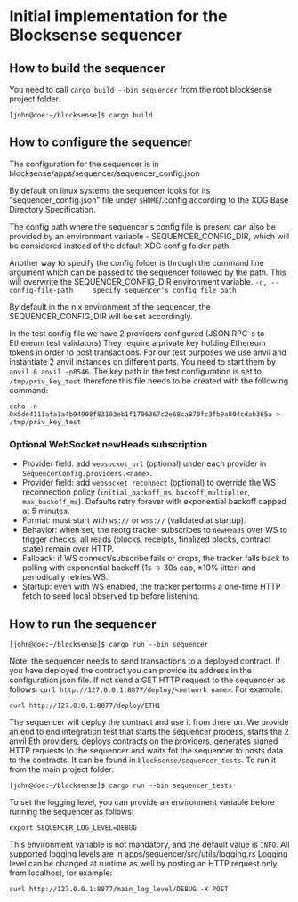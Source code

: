 # Initial implementation for the Blocksense sequencer

## How to build the sequencer

You need to call `cargo build --bin sequencer` from the root blocksense project folder.

```
[john@doe:~/blocksense]$ cargo build
```

## How to configure the sequencer

The configuration for the sequencer is in blocksense/apps/sequencer/sequencer_config.json

By default on linux systems the sequencer looks for its "sequencer_config.json" file
under `$HOME`/.config according to the XDG Base Directory Specification.

The config path where the sequencer's config file is present can also be provided by
an environment variable - SEQUENCER_CONFIG_DIR, which will be considered instead of
the default XDG config folder path.

Another way to specify the config folder is through the command line argument which can
be passed to the sequencer followed by the path. This will overwrite the SEQUENCER_CONFIG_DIR
environment variable.
`-c, --config-file-path     specify sequencer's config file path`

By default in the nix environment of the sequencer, the SEQUENCER_CONFIG_DIR will be set
accordingly.

In the test config file we have 2 providers configured (JSON RPC-s to Ethereum test validators)
They require a private key holding Ethereum tokens in order to post transactions. For our test
purposes we use anvil and instantiate 2 anvil instances on different ports. You need to start them
by `anvil & anvil -p8546`. The key path in the test configuration is set to `/tmp/priv_key_test`
therefore this file needs to be created with the following command:

```
echo -n 0x5de4111afa1a4b94908f83103eb1f1706367c2e68ca870fc3fb9a804cdab365a > /tmp/priv_key_test
```

### Optional WebSocket newHeads subscription

- Provider field: add `websocket_url` (optional) under each provider in `SequencerConfig.providers.<name>`.
- Provider field: add `websocket_reconnect` (optional) to override the WS reconnection policy (`initial_backoff_ms`, `backoff_multiplier`, `max_backoff_ms`). Defaults retry forever with exponential backoff capped at 5 minutes.
- Format: must start with `ws://` or `wss://` (validated at startup).
- Behavior: when set, the reorg tracker subscribes to `newHeads` over WS to trigger checks; all reads (blocks, receipts, finalized blocks, contract state) remain over HTTP.
- Fallback: if WS connect/subscribe fails or drops, the tracker falls back to polling with exponential backoff (1s → 30s cap, ±10% jitter) and periodically retries WS.
- Startup: even with WS enabled, the tracker performs a one-time HTTP fetch to seed local observed tip before listening.

## How to run the sequencer

```
[john@doe:~/blocksense]$ cargo run --bin sequencer
```

Note: the sequencer needs to send transactions to a deployed contract. If you have deployed the contract you can provide its
address in the configuration json file. If not send a GET HTTP request to the sequencer as follows: `curl http://127.0.0.1:8877/deploy/<network name>`.
For example:

```
curl http://127.0.0.1:8877/deploy/ETH1
```

The sequencer will deploy the contract and use it from there on. We provide an end to end integration test that starts
the sequencer process, starts the 2 anvil Eth providers, deploys contracts on the providers, generates signed HTTP requests
to the sequencer and waits fot the sequencer to posts data to the contracts. It can be found in
`blocksense/sequencer_tests`. To run it from the main project folder:

```
[john@doe:~/blocksense]$ cargo run --bin sequencer_tests
```

To set the logging level, you can provide an environment variable before running the sequencer as follows:

```
export SEQUENCER_LOG_LEVEL=DEBUG
```

This environment variable is not mandatory, and the default value is `INFO`. All supported logging levels are in apps/sequencer/src/utils/logging.rs
Logging level can be changed at runtime as well by posting an HTTP request only from localhost, for example:

```
curl http://127.0.0.1:8877/main_log_level/DEBUG -X POST
```
